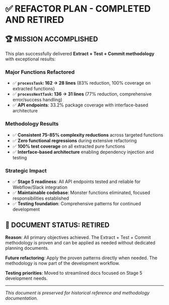 # ✅ REFACTOR PLAN - COMPLETED AND RETIRED

## 🏆 MISSION ACCOMPLISHED

This plan successfully delivered **Extract + Test + Commit methodology** with exceptional results:

### **Major Functions Refactored**
- ✅ **`processTask`: 162 → 28 lines** (83% reduction, 100% coverage on extracted functions)
- ✅ **`processNextTask`: 136 → 31 lines** (77% reduction, comprehensive error/success handling)
- ✅ **API endpoints**: 33.2% package coverage with interface-based architecture

### **Methodology Results**
- ✅ **Consistent 75-85% complexity reductions** across targeted functions
- ✅ **Zero functional regressions** during extensive refactoring
- ✅ **100% test coverage** on all extracted pure functions
- ✅ **Interface-based architecture** enabling dependency injection and testing

### **Strategic Impact**
- ✅ **Stage 5 readiness**: All API endpoints tested and reliable for Webflow/Slack integration
- ✅ **Maintainable codebase**: Monster functions eliminated, focused responsibilities established
- ✅ **Testing foundation**: Comprehensive patterns for continued development

## 📄 DOCUMENT STATUS: RETIRED

**Reason**: All primary objectives achieved. The Extract + Test + Commit methodology is proven and can be applied as needed without dedicated planning documents.

**Future refactoring**: Apply the proven patterns directly when needed. The methodology is now part of the development workflow.

**Testing priorities**: Moved to streamlined docs focused on Stage 5 development needs.

---

*This document is preserved for historical reference and methodology documentation.*